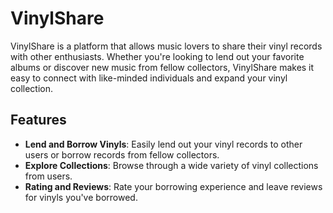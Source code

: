 # VinylShare

VinylShare is a platform that allows music lovers to share their vinyl records with other enthusiasts. Whether you're looking to lend out your favorite albums or discover new music from fellow collectors, VinylShare makes it easy to connect with like-minded individuals and expand your vinyl collection.

## Features

- **Lend and Borrow Vinyls**: Easily lend out your vinyl records to other users or borrow records from fellow collectors.
- **Explore Collections**: Browse through a wide variety of vinyl collections from users.
- **Rating and Reviews**: Rate your borrowing experience and leave reviews for vinyls you've borrowed.
